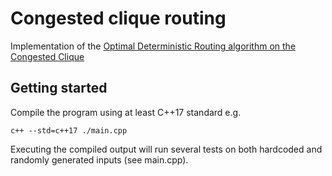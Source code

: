 # Congested clique routing
Implementation of the [Optimal Deterministic Routing algorithm on the Congested Clique](https://people.mpi-inf.mpg.de/~clenzen/pubs/L13optimal.pdf) 

## Getting started

Compile the program using at least C++17 standard e.g.

```console
c++ --std=c++17 ./main.cpp
```

Executing the compiled output will run several tests on both hardcoded and randomly generated inputs (see main.cpp).
